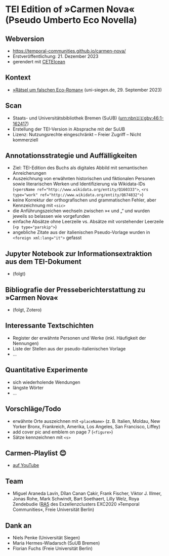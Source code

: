 # TEI Edition of »Carmen Nova« (Pseudo Umberto Eco Novella)

## Webversion
- https://temporal-communities.github.io/carmen-nova/
- Erstveröffentlichung: 21. Dezember 2023
- gerendert mit [CETEIcean](https://github.com/TEIC/CETEIcean)

## Kontext
- [»Rätsel um falschen Eco-Roman«](https://www.uni-siegen.de/start/news/forschungsnews/1019454.html) (uni-siegen.de, 29. September 2023)

## Scan
- Staats- und Universitätsbibliothek Bremen (SuUB) ([urn:nbn:de:gbv:46:1-162417](https://nbn-resolving.org/urn:nbn:de:gbv:46:1-162417))
- Erstellung der TEI-Version in Absprache mit der SuUB
- Lizenz: Nutzungsrechte eingeschränkt – Freier Zugriff – Nicht kommerziell

## Annotationsstrategie und Auffälligkeiten
- Ziel: TEI-Edition des Buchs als digitales Abbild mit semantischen Anreicherungen
- Auszeichnung von erwähnten historischen und fiktionalen Personen sowie literarischen Werken und Identifizierung via Wikidata-IDs (```<persName ref="http://www.wikidata.org/entity/Q160333">```, ```<rs type="work" ref="http://www.wikidata.org/entity/Q674832">```)
- keine Korrektur der orthografischen und grammatischen Fehler, aber Kennzeichnung mit `<sic>`
- die Anführungszeichen wechseln zwischen »« und „“ und wurden jeweils so belassen wie vorgefunden
- einfache Absätze ohne Leerzeile vs. Absätze mit vorstehender Leerzeile (`<p type="parskip">`)
- angebliche Zitate aus der italienischen Pseudo-Vorlage wurden in `<foreign xml:lang="it">` gefasst

## Jupyter Notebook zur Informationsextraktion aus dem TEI-Dokument
- (folgt)

## Bibliografie der Presseberichterstattung zu »Carmen Nova«
- (folgt, Zotero)

## Interessante Textschichten
- Register der erwähnte Personen und Werke (inkl. Häufigkeit der Nennungen)
- Liste der Stellen aus der pseudo-italienischen Vorlage
- …

## Quantitative Experimente
- sich wiederholende Wendungen
- längste Wörter
- …

## Vorschläge/Todo
- erwähnte Orte auszeichnen mit `<placeName>` (z. B. Italien, Moldau, New Yorker Bronx, Frankreich, Amerika, Los Angeles, San Francisco, Liffey)
- add cover pic and emblem on page 7 (`<figure>`)
- Sätze kennzeichnen mit `<s>`

## Carmen-Playlist 😊
- [auf YouTube](https://www.youtube.com/playlist?list=PLwwYoQq959IuCeUaNichLxaGfN1d03Kwz)

## Team
- Miguel Araneda Lavín, Dîlan Canan Çakir, Frank Fischer, Viktor J. Illmer, Jonas Rohe, Mark Schwindt, Bart Soethaert, Lilly Welz, Roya Zendebudie ([RA5](https://www.temporal-communities.de/research/digital-communities/) des Exzellenzclusters EXC2020 »Temporal Communities«, Freie Universität Berlin)

## Dank an
- Niels Penke (Universität Siegen)
- Maria Hermes-Wladarsch (SuUB Bremen)
- Florian Fuchs (Freie Universität Berlin)
